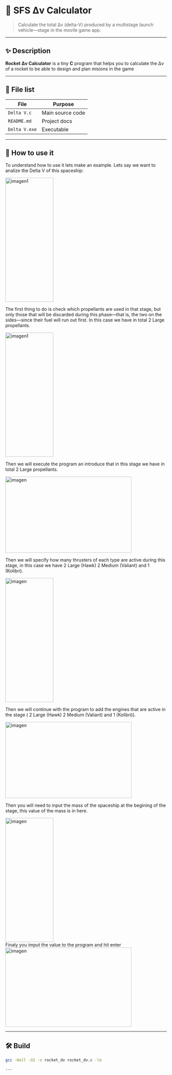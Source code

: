 # 🚀 SFS Δv Calculator

> Calculate the total Δv (delta-V) produced by a multistage launch vehicle—stage in the movile game app.

---

## ✨ Description

**Rocket Δv Calculator** is a tiny **C** program that helps you to calculate the Δv of a rocket to be able to design and plan misions in the game

---

## 📁 File list

| File          | Purpose          |
|---------------|------------------|
| `Delta V.c`   | Main source code |
| `README.md`   | Project docs     |
| `Delta V.exe` | Executable       |

---
## 📝 How to use it
To understand how to use it lets make an example. Lets say we want to analize the Delta V of this spaceship:

<div align="left">
  <img src="https://github.com/user-attachments/assets/4af00248-304c-414d-a385-700a8e635249" width="150" height="388" alt="imagen1" />
  <!-- Añade aquí más <img> si hiciera falta -->
</div>

The first thing to do is check which propellants are used in that stage, but only those that will be discarded during this phase—that is,
the two on the sides—since their fuel will run out first. In this case we have in total 2 Large propellants.

<div align="left">
  <img src="https://github.com/user-attachments/assets/23a5b6a4-1651-4a22-b539-510be71a9570" width="150" height="388" alt="imagen1" />
  <!-- Añade aquí más <img> si hiciera falta -->
</div>

Then we will execute the program an introduce that in this stage we have in total 2 Large propellants.

<div align="left">
<img width="394" height="238" alt="imagen" src="https://github.com/user-attachments/assets/a806d5d5-9301-446e-9dde-68df704d108b" />
</div>

Then we will specify how many thrusters of each type are active during this stage, in this case we have 2 Large (Hawk) 2 Medium (Valiant) and 1 (Kolibri).

<div align="left">
<img width="150" height="388" alt="imagen" src="https://github.com/user-attachments/assets/1b6380c2-74c5-4789-943c-2d1483bd5858" />
</div>

Then we will continue with the program to add the engines that are active in the stage ( 2 Large (Hawk) 2 Medium (Valiant) and 1 (Kolibri)).

<div align="left">
<img width="394" height="238" alt="imagen" src="https://github.com/user-attachments/assets/32c8104d-d1d3-4437-83be-0fa80e367124" />
</div>

Then you will need to input the mass of the spaceship at the begining of the stage, this value of the mass is in here.

<div align="left">
<img width="150" height="388" alt="imagen" src="https://github.com/user-attachments/assets/cfe03979-870a-4d32-83b4-184148473f62" />
</div>
Finaly you imput the value to the program and hit enter

<img width="394" height="248" alt="imagen" src="https://github.com/user-attachments/assets/ce3ec39b-22b0-4c33-8495-cee44bce63e9" />

---
## 🛠️ Build

```bash
gcc -Wall -O2 -o rocket_dv rocket_dv.c -lm

---
